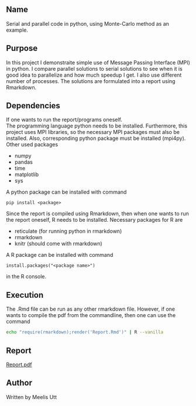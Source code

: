 
## Name

Serial and parallel code in python, using Monte-Carlo method as an example.

## Purpose

In this project I demonstraite simple use of Message Passing Interface (MPI) in python.
I compare parallel solutions to serial solutions to see when it is good idea to parallelize and how much speedup I get.
I also use different number of processes.
The solutions are formulated into a report using Rmarkdown.

## Dependencies 

If one wants to run the report/programs oneself.\
The programming language python needs to be installed.
Furthermore, this project uses MPI libraries, so the necessary MPI packages must also be installed.
Also, corresponding python package must be installed (mpi4py).
Other used packages

* numpy
* pandas
* time
* matplotlib
* sys

A python package can be installed with command 

```{r}
pip install <package>
```

Since the report is compiled using Rmarkdown, then when one wants to run the report oneself,
R needs to be installed.
Necessary packages for R are

* reticulate (for running python in rmarkdown)
* rmarkdown
* knitr (should come with rmarkdown)

A R package can be installed with command 

```{r}
install.packages("<package name>")
```

in the R console.

## Execution

The .Rmd file can be run as any other rmarkdown file.
However, if one wants to compile the pdf from the commandline, then one can use the command

```sh
echo "require(rmarkdown);render('Report.Rmd')" | R --vanilla
```

## Report

[Report.pdf](https://github.com/moledoc/showcase/tree/master/monte-carlo-py/Report.pdf)

## Author

Written by
Meelis Utt

